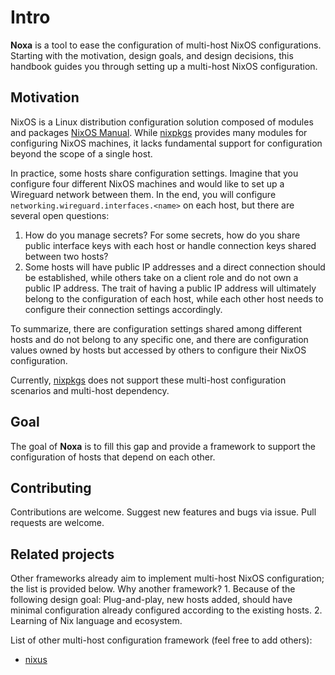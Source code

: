 # Intro

**Noxa** is a tool to ease the configuration of multi-host NixOS configurations.
Starting with the motivation, design goals, and design decisions, this handbook guides
you through setting up a multi-host NixOS configuration.

## Motivation

NixOS is a Linux distribution configuration solution composed of modules and packages [NixOS Manual](https://nixos.org/manual/nixos/stable/#preface). While [nixpkgs](https://github.com/NixOS/nixpkgs/) provides many modules for configuring NixOS machines, it lacks fundamental support for configuration beyond the scope of a single host.

In practice, some hosts share configuration settings. Imagine that you configure four different NixOS machines and would like to set up a Wireguard network between them. In the end, you will configure `networking.wireguard.interfaces.<name>` on each host, but there are several open questions:
1. How do you manage secrets? For some secrets, how do you share public interface keys with each host or handle connection keys shared between two hosts?
2. Some hosts will have public IP addresses and a direct connection should be established, while others take on a client role and do not own a public IP address. The trait of having a public IP address will ultimately belong to the configuration of each host, while each other host needs to configure their connection settings accordingly.

To summarize, there are configuration settings shared among different hosts and do not belong to any specific one, and there are configuration values owned by hosts but accessed by others to configure their NixOS configuration.

Currently, [nixpkgs](https://github.com/NixOS/nixpkgs/) does not support these multi-host configuration scenarios and multi-host dependency.

## Goal

The goal of **Noxa** is to fill this gap and provide a framework to support the configuration of hosts that depend on each other.

## Contributing

Contributions are welcome. Suggest new features and bugs via issue. Pull requests are welcome.


## Related projects

Other frameworks already aim to implement multi-host NixOS configuration; the list is provided below.
Why another framework? 1. Because of the following design goal: Plug-and-play, new hosts added, should have minimal configuration already configured according to the existing hosts. 2. Learning of Nix language and ecosystem.

List of other multi-host configuration framework (feel free to add others):
- [nixus](https://github.com/infinisil/nixus/)